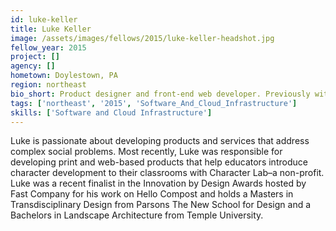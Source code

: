 ```yaml
---
id: luke-keller
title: Luke Keller
image: /assets/images/fellows/2015/luke-keller-headshot.jpg
fellow_year: 2015
project: []
agency: []
hometown: Doylestown, PA
region: northeast
bio_short: Product designer and front-end web developer. Previously with Character Lab.
tags: ['northeast', '2015', 'Software_And_Cloud_Infrastructure']
skills: ['Software and Cloud Infrastructure']
---
```


Luke is passionate about developing products and services that address complex social problems. Most recently, Luke was responsible for developing print and web-based products that help educators introduce character development to their classrooms with Character Lab–a non-profit. Luke was a recent finalist in the Innovation by Design Awards hosted by Fast Company for his work on Hello Compost and holds a Masters in Transdisciplinary Design from Parsons The New School for Design and a Bachelors in Landscape Architecture from Temple University.
